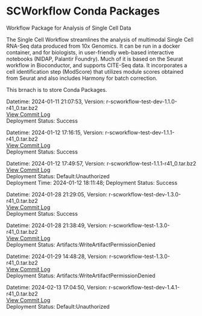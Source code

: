 # SCWorkflow Conda Packages
Workflow Package for Analysis of Single Cell Data

The Single Cell Workflow streamlines the analysis of multimodal Single Cell RNA-Seq data produced from 10x Genomics.  It can be run in a docker container, and for biologists, in user-friendly web-based interactive notebooks (NIDAP, Palantir Foundry). Much of it is based on the Seurat workflow in Bioconductor, and supports CITE-Seq data.  It incorporates a cell identification step (ModScore) that utilizes module scores obtained from Seurat and also includes Harmony for batch correction.

This brnach is to store Conda Packages.

Datetime: 2024-01-11 21:07:53, Version:  r-scworkflow-test-dev-1.1.0-r41_0.tar.bz2
<br>[View Commit Log](Commit_Log_r-scworkflow-test-dev-1.1.0-r41_0.log)
<br>Deployment Status: Success

Datetime: 2024-01-12 17:16:15, Version:  r-scworkflow-test-dev-1.1.1-r41_0.tar.bz2
<br>[View Commit Log](Commit_Log_r-scworkflow-test-dev-1.1.1-r41_0.log)
<br>Deployment Status: Success

Datetime: 2024-01-12 17:49:57, Version:  r-scworkflow-test-1.1.1-r41_0.tar.bz2
<br>[View Commit Log](Commit_Log_r-scworkflow-test-1.1.1-r41_0.log)
<br>Deployment Status: Default:Unauthorized
<br>Deployment Time: 2024-01-12 18:11:48; Deployment Status: Success

Datetime: 2024-01-28 21:29:05, Version:  r-scworkflow-test-dev-1.3.0-r41_0.tar.bz2
<br>[View Commit Log](Commit_Log_r-scworkflow-test-dev-1.3.0-r41_0.log)
<br>Deployment Status: Success

Datetime: 2024-01-28 21:38:49, Version:  r-scworkflow-test-1.3.0-r41_0.tar.bz2
<br>[View Commit Log](Commit_Log_r-scworkflow-test-1.3.0-r41_0.log)
<br>Deployment Status: Artifacts:WriteArtifactPermissionDenied

Datetime: 2024-01-29 14:48:28, Version:  r-scworkflow-test-1.3.0-r41_0.tar.bz2
<br>[View Commit Log](Commit_Log_r-scworkflow-test-1.3.0-r41_0.log)
<br>Deployment Status: Artifacts:WriteArtifactPermissionDenied

Datetime: 2024-02-13 17:04:50, Version:  r-scworkflow-test-dev-1.4.1-r41_0.tar.bz2
<br>[View Commit Log](Commit_Log_r-scworkflow-test-dev-1.4.1-r41_0.log)
<br>Deployment Status: Default:Unauthorized
